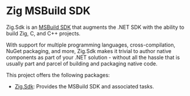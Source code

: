 # Zig MSBuild SDK

Zig.Sdk is an
[MSBuild SDK](https://docs.microsoft.com/en-us/visualstudio/msbuild/how-to-use-project-sdk)
that augments the .NET SDK with the ability to build Zig, C, and C++ projects.

With support for multiple programming languages, cross-compilation, NuGet
packaging, and more, Zig.Sdk makes it trivial to author native components as
part of your .NET solution - without all the hassle that is usually part and
parcel of building and packaging native code.

This project offers the following packages:

* [Zig.Sdk](https://www.nuget.org/packages/Zig.Sdk): Provides the MSBuild SDK
  and associated tasks.
